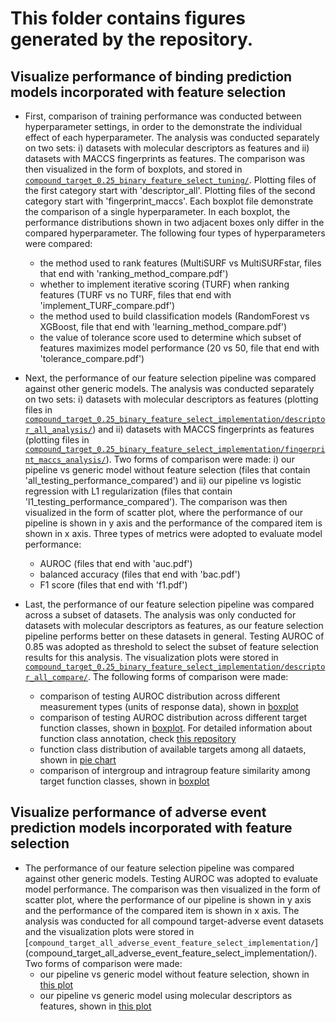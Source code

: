 # This folder contains figures generated by the repository.

## Visualize performance of binding prediction models incorporated with feature selection 

+ First, comparison of training performance was conducted between hyperparameter settings, in order to the demonstrate the individual effect of each hyperparameter. The analysis was conducted separately on two sets: i) datasets with molecular descriptors as features and ii) datasets with MACCS fingerprints as features. The comparison was then visualized in the form of boxplots, and stored in [`compound_target_0.25_binary_feature_select_tuning/`](compound_target_0.25_binary_feature_select_tuning/). Plotting files of the first category start with 'descriptor_all'. Plotting files of the second category start with 'fingerprint_maccs'. Each boxplot file demonstrate the comparison of a single hyperparameter. In each boxplot, the performance distributions shown in two adjacent boxes only differ in the compared hyperparameter. The following four types of hyperparameters were compared:
  + the method used to rank features (MultiSURF vs MultiSURFstar, files that end with 'ranking_method_compare.pdf')
  + whether to implement iterative scoring (TURF) when ranking features (TURF vs no TURF, files that end with 'implement_TURF_compare.pdf')
  + the method used to build classification models (RandomForest vs XGBoost, file that end with 'learning_method_compare.pdf')
  + the value of tolerance score used to determine which subset of features maximizes model performance (20 vs 50, file that end with 'tolerance_compare.pdf')
  
+ Next, the performance of our feature selection pipeline was compared against other generic models. The analysis was conducted separately on two sets: i) datasets with molecular descriptors as features (plotting files in [`compound_target_0.25_binary_feature_select_implementation/descriptor_all_analysis/`](compound_target_0.25_binary_feature_select_implementation/descriptor_all_analysis/)) and ii) datasets with MACCS fingerprints as features (plotting files in [`compound_target_0.25_binary_feature_select_implementation/fingerprint_maccs_analysis/`](compound_target_0.25_binary_feature_select_implementation/fingerprint_maccs_analysis/)). Two forms of comparison were made: i) our pipeline vs generic model without feature selection (files that contain 'all_testing_performance_compared') and ii) our pipeline vs logistic regression with L1 regularization (files that contain 'l1_testing_performance_compared'). The comparison was then visualized in the form of scatter plot, where the performance of our pipeline is shown in y axis and the performance of the compared item is shown in x axis. Three types of metrics were adopted to evaluate model performance: 
  + AUROC (files that end with 'auc.pdf')
  + balanced accuracy (files that end with 'bac.pdf')
  + F1 score (files that end with 'f1.pdf')

+ Last, the performance of our feature selection pipeline was compared across a subset of datasets. The analysis was only conducted for datasets with molecular descriptors as features, as our feature selection pipeline performs better on these datasets in general. Testing AUROC of 0.85 was adopted as threshold to select the subset of feature selection results for this analysis. The visualization plots were stored in [`compound_target_0.25_binary_feature_select_implementation/descriptor_all_compare/`](compound_target_0.25_binary_feature_select_implementation/descriptor_all_compare). The following forms of comparison were made: 
  + comparison of testing AUROC distribution across different measurement types (units of response data), shown in [boxplot](compound_target_0.25_binary_feature_select_implementation/descriptor_all_compare/descriptor_all_select_features_mc_0.85_performance_by_measure.pdf)
  + comparison of testing AUROC distribution across different target function classes, shown in [boxplot](compound_target_0.25_binary_feature_select_implementation/descriptor_all_compare/descriptor_all_select_features_mc_0.85_performance_by_class.pdf). For detailed information about function class annotation, check [this repository](https://github.com/yhao-compbio/target)
  + function class distribution of available targets among all dataets, shown in [pie chart](compound_target_0.25_binary_feature_select_implementation/descriptor_all_compare/descriptor_all_select_features_mc_0.85_target_proportion_by_class.pdf) 
  + comparison of intergroup and intragroup feature similarity among target function classes, shown in [boxplot](compound_target_0.25_binary_feature_select_implementation/descriptor_all_compare/descriptor_all_select_features_mc_0.85_function_similarity_by_class_boxplot.pdf)

## Visualize performance of adverse event prediction models incorporated with feature selection 

+ The performance of our feature selection pipeline was compared against other generic models. Testing AUROC was adopted to evaluate model performance. The comparison was then visualized in the form of scatter plot, where the performance of our pipeline is shown in y axis and the performance of the compared item is shown in x axis. The analysis was conducted for all compound target-adverse event datasets and the visualization plots were stored in [`compound_target_all_adverse_event_feature_select_implementation/`] (compound_target_all_adverse_event_feature_select_implementation/). Two forms of comparison were made:
  + our pipeline vs generic model without feature selection, shown in [this plot](compound_target_all_adverse_event_feature_select_implementation/descriptor_all_all_adverse_event_1_testing_performance_compare_all_select.pdf)
  + our pipeline vs generic model using molecular descriptors as features, shown in [this plot](compound_target_all_adverse_event_feature_select_implementation/descriptor_all_all_adverse_event_1_testing_performance_compare_structure_select.pdf)
